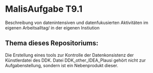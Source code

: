 # MalisAufgabe T9.1
Beschreibung von datenintensiven und datenfukusierten Aktivitäten im eigenen Arbeitsalltag/ in der eigenen Instiution

## Thema dieses Repositoriums:
Die Erstellung eines tools zur Kontrolle der Datenkonsistenz der Künstlerdatei des DDK. Datei DDK_other_IDEA_Plausi gehört nicht zur Aufgabenstellung, sondern ist ein Nebenprodukt dieser. 
